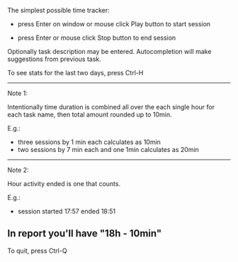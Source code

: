 The simplest possible time tracker:

- press Enter on window or mouse click Play button to start session

- press Enter or mouse click Stop button to end session

Optionally task description may be entered. Autocompletion will make suggestions from previous task.

To see stats for the last two days, press Ctrl-H

---
Note 1:

Intentionally time duration is combined all over the each single hour for each task name, then total amount rounded up to 10min.

E.g.:
- three sessions by 1 min each calculates as 10min
- two sessions by 7 min each and one 1min calculates as 20min

---
Note 2: 

Hour activity ended is one that counts.

E.g.:

- session started 17:57 ended 18:51

In report you'll have "18h - 10min"
---

To quit, press Ctrl-Q
